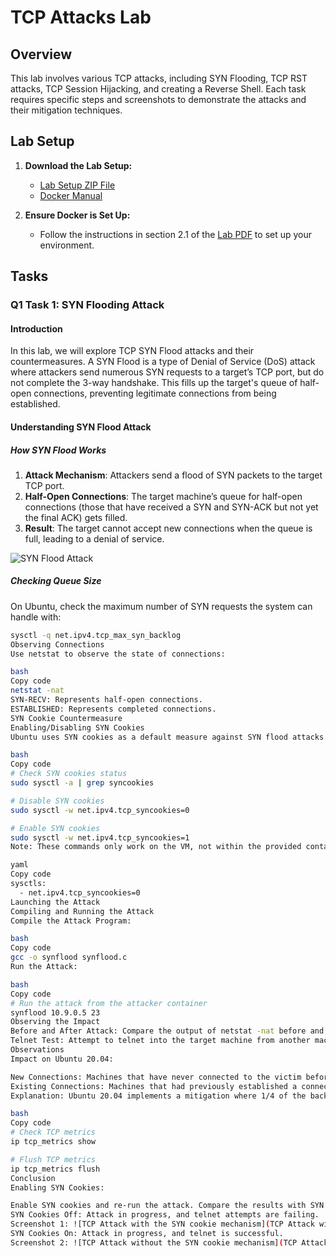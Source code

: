 # TCP Attacks Lab

## Overview

This lab involves various TCP attacks, including SYN Flooding, TCP RST attacks, TCP Session Hijacking, and creating a Reverse Shell. Each task requires specific steps and screenshots to demonstrate the attacks and their mitigation techniques.

## Lab Setup

1. **Download the Lab Setup:**
   - [Lab Setup ZIP File](https://seedsecuritylabs.org/Labs_20.04/Networking/TCP_Attacks/)
   - [Docker Manual](https://github.com/seed-labs/seed-labs/blob/master/manuals/docker/SEEDManual-Container.md)

2. **Ensure Docker is Set Up:**
   - Follow the instructions in section 2.1 of the [Lab PDF](https://seedsecuritylabs.org/Labs_20.04/Files/TCP_Attacks/TCP_Attacks.pdf) to set up your environment.

## Tasks

### Q1 Task 1: SYN Flooding Attack

#### Introduction

In this lab, we will explore TCP SYN Flood attacks and their countermeasures. A SYN Flood is a type of Denial of Service (DoS) attack where attackers send numerous SYN requests to a target’s TCP port, but do not complete the 3-way handshake. This fills up the target's queue of half-open connections, preventing legitimate connections from being established.

#### Understanding SYN Flood Attack

##### How SYN Flood Works

1. **Attack Mechanism**: Attackers send a flood of SYN packets to the target TCP port.
2. **Half-Open Connections**: The target machine’s queue for half-open connections (those that have received a SYN and SYN-ACK but not yet the final ACK) gets filled.
3. **Result**: The target cannot accept new connections when the queue is full, leading to a denial of service.

![SYN Flood Attack](tcp2.png)

##### Checking Queue Size

On Ubuntu, check the maximum number of SYN requests the system can handle with:

```bash
sysctl -q net.ipv4.tcp_max_syn_backlog
Observing Connections
Use netstat to observe the state of connections:

bash
Copy code
netstat -nat
SYN-RECV: Represents half-open connections.
ESTABLISHED: Represents completed connections.
SYN Cookie Countermeasure
Enabling/Disabling SYN Cookies
Ubuntu uses SYN cookies as a default measure against SYN flood attacks. You can check and modify SYN cookies settings with:

bash
Copy code
# Check SYN cookies status
sudo sysctl -a | grep syncookies

# Disable SYN cookies
sudo sysctl -w net.ipv4.tcp_syncookies=0

# Enable SYN cookies
sudo sysctl -w net.ipv4.tcp_syncookies=1
Note: These commands only work on the VM, not within the provided container, which is restricted from changing these settings. To modify the SYN cookie setting in a container, add the following to the docker-compose.yml file:

yaml
Copy code
sysctls:
  - net.ipv4.tcp_syncookies=0
Launching the Attack
Compiling and Running the Attack
Compile the Attack Program:

bash
Copy code
gcc -o synflood synflood.c
Run the Attack:

bash
Copy code
# Run the attack from the attacker container
synflood 10.9.0.5 23
Observing the Impact
Before and After Attack: Compare the output of netstat -nat before and during the attack.
Telnet Test: Attempt to telnet into the target machine from another machine.
Observations
Impact on Ubuntu 20.04:

New Connections: Machines that have never connected to the victim before may fail to telnet during the attack.
Existing Connections: Machines that had previously established a connection may still be able to connect during the attack. This behavior does not occur in Ubuntu 16.04 and earlier versions.
Explanation: Ubuntu 20.04 implements a mitigation where 1/4 of the backlog is reserved for known destinations. To remove this effect, run:

bash
Copy code
# Check TCP metrics
ip tcp_metrics show

# Flush TCP metrics
ip tcp_metrics flush
Conclusion
Enabling SYN Cookies:

Enable SYN cookies and re-run the attack. Compare the results with SYN cookies turned off. Take screenshots to document:
SYN Cookies Off: Attack in progress, and telnet attempts are failing.
Screenshot 1: ![TCP Attack with the SYN cookie mechanism](TCP Attack with the SYN cookie mechanism.png)
SYN Cookies On: Attack in progress, and telnet is successful.
Screenshot 2: ![TCP Attack without the SYN cookie mechanism](TCP Attack without the SYN cookie mechanism.png)